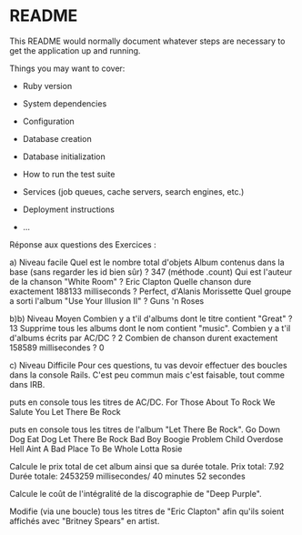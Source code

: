 # README

This README would normally document whatever steps are necessary to get the
application up and running.

Things you may want to cover:

- Ruby version

- System dependencies

- Configuration

- Database creation

- Database initialization

- How to run the test suite

- Services (job queues, cache servers, search engines, etc.)

- Deployment instructions

- ...

Réponse aux questions des Exercices :

a) Niveau facile
Quel est le nombre total d'objets Album contenus dans la base (sans regarder les id bien sûr) ? 347 (méthode .count)
Qui est l'auteur de la chanson "White Room" ? Eric Clapton
Quelle chanson dure exactement 188133 milliseconds ? Perfect, d'Alanis Morissette
Quel groupe a sorti l'album "Use Your Illusion II" ? Guns 'n Roses

b)b) Niveau Moyen
Combien y a t'il d'albums dont le titre contient "Great" ? 13
Supprime tous les albums dont le nom contient "music".
Combien y a t'il d'albums écrits par AC/DC ? 2
Combien de chanson durent exactement 158589 millisecondes ? 0

c) Niveau Difficile
Pour ces questions, tu vas devoir effectuer des boucles dans la console Rails. C'est peu commun mais c'est faisable, tout comme dans IRB.

puts en console tous les titres de AC/DC.
For Those About To Rock We Salute You
Let There Be Rock

puts en console tous les titres de l'album "Let There Be Rock".
Go Down
Dog Eat Dog
Let There Be Rock
Bad Boy Boogie
Problem Child
Overdose
Hell Aint A Bad Place To Be
Whole Lotta Rosie

Calcule le prix total de cet album ainsi que sa durée totale.
Prix total: 7.92
Durée totale: 2453259 millisecondes/ 40 minutes 52 secondes

Calcule le coût de l'intégralité de la discographie de "Deep Purple".

Modifie (via une boucle) tous les titres de "Eric Clapton" afin qu'ils soient affichés avec "Britney Spears" en artist.
